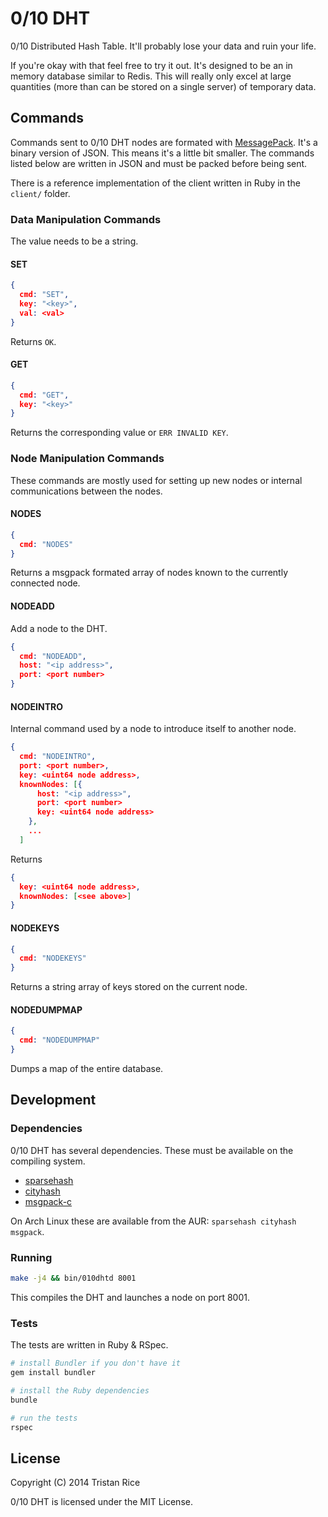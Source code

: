 0/10 DHT
=======

0/10 Distributed Hash Table. It'll probably lose your data and ruin your life.

If you're okay with that feel free to try it out. It's designed to be an in memory database similar to Redis. This will really only excel at large quantities (more than can be stored on a single server) of temporary data.

## Commands

Commands sent to 0/10 DHT nodes are formated with [MessagePack](http://msgpack.org/). It's a binary version of JSON. This means it's a little bit smaller. The commands listed below are written in JSON and must be packed before being sent.

There is a reference implementation of the client written in Ruby in the `client/` folder.

### Data Manipulation Commands

The value needs to be a string.

#### SET

```json
{
  cmd: "SET",
  key: "<key>",
  val: <val>
}
```
Returns `OK`.


#### GET
```json
{
  cmd: "GET",
  key: "<key>"
}
```
Returns the corresponding value or `ERR INVALID KEY`.


### Node Manipulation Commands

These commands are mostly used for setting up new nodes or internal communications between the nodes.

#### NODES
```json
{
  cmd: "NODES"
}
```
Returns a msgpack formated array of nodes known to the currently connected node.


#### NODEADD
Add a node to the DHT.
```json
{
  cmd: "NODEADD",
  host: "<ip address>",
  port: <port number>
}
```


#### NODEINTRO
Internal command used by a node to introduce itself to another node.
```json
{
  cmd: "NODEINTRO",
  port: <port number>,
  key: <uint64 node address>,
  knownNodes: [{
      host: "<ip address>",
      port: <port number>
      key: <uint64 node address>
    },
    ...
  ]
```
Returns
```json
{
  key: <uint64 node address>,
  knownNodes: [<see above>]
}
```


#### NODEKEYS
```json
{
  cmd: "NODEKEYS"
}
```
Returns a string array of keys stored on the current node.


#### NODEDUMPMAP
```json
{
  cmd: "NODEDUMPMAP"
}
```
Dumps a map of the entire database.

## Development

### Dependencies

0/10 DHT has several dependencies. These must be available on the compiling system.

* [sparsehash](https://code.google.com/p/sparsehash/)
* [cityhash](https://code.google.com/p/cityhash/)
* [msgpack-c](https://github.com/msgpack/msgpack-c)

On Arch Linux these are available from the AUR: `sparsehash cityhash msgpack`.

### Running
```bash
make -j4 && bin/010dhtd 8001
```
This compiles the DHT and launches a node on port 8001.

### Tests
The tests are written in Ruby & RSpec.

```bash
# install Bundler if you don't have it
gem install bundler

# install the Ruby dependencies
bundle

# run the tests
rspec
```

## License

Copyright (C) 2014 Tristan Rice

0/10 DHT is licensed under the MIT License.
